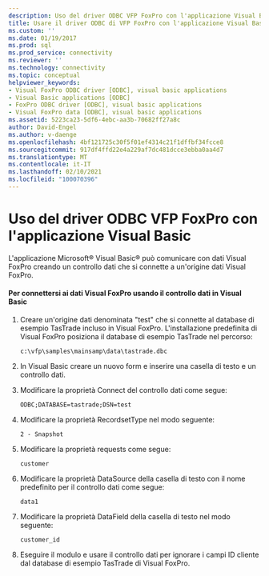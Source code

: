 ```yaml
---
description: Uso del driver ODBC VFP FoxPro con l'applicazione Visual Basic
title: Usare il driver ODBC di VFP FoxPro con l'applicazione Visual Basic | Microsoft Docs
ms.custom: ''
ms.date: 01/19/2017
ms.prod: sql
ms.prod_service: connectivity
ms.reviewer: ''
ms.technology: connectivity
ms.topic: conceptual
helpviewer_keywords:
- Visual FoxPro ODBC driver [ODBC], visual basic applications
- Visual Basic applications [ODBC]
- FoxPro ODBC driver [ODBC], visual basic applications
- Visual FoxPro data [ODBC], visual basic applications
ms.assetid: 5223ca23-5df6-4ebc-aa3b-70682ff27a8c
author: David-Engel
ms.author: v-daenge
ms.openlocfilehash: 4bf121725c30f5f01ef4314c21f1dffbf34fcce8
ms.sourcegitcommit: 917df4ffd22e4a229af7dc481dcce3ebba0aa4d7
ms.translationtype: MT
ms.contentlocale: it-IT
ms.lasthandoff: 02/10/2021
ms.locfileid: "100070396"
---
```

# <a name="using-the-vfp-foxpro-odbc-driver-with-your-visual-basic-application"></a>Uso del driver ODBC VFP FoxPro con l'applicazione Visual Basic
L'applicazione Microsoft® Visual Basic® può comunicare con dati Visual FoxPro creando un controllo dati che si connette a un'origine dati Visual FoxPro.  
  
#### <a name="to-connect-to-visual-foxpro-data-using-the-data-control-in-visual-basic"></a>Per connettersi ai dati Visual FoxPro usando il controllo dati in Visual Basic  
  
1.  Creare un'origine dati denominata "test" che si connette al database di esempio TasTrade incluso in Visual FoxPro. L'installazione predefinita di Visual FoxPro posiziona il database di esempio TasTrade nel percorso:  
  
    ```  
    c:\vfp\samples\mainsamp\data\tastrade.dbc  
    ```  
  
2.  In Visual Basic creare un nuovo form e inserire una casella di testo e un controllo dati.  
  
3.  Modificare la proprietà Connect del controllo dati come segue:  
  
    ```  
    ODBC;DATABASE=tastrade;DSN=test  
    ```  
  
4.  Modificare la proprietà RecordsetType nel modo seguente:  
  
    ```  
    2 - Snapshot  
    ```  
  
5.  Modificare la proprietà requests come segue:  
  
    ```  
    customer  
    ```  
  
6.  Modificare la proprietà DataSource della casella di testo con il nome predefinito per il controllo dati come segue:  
  
    ```  
    data1  
    ```  
  
7.  Modificare la proprietà DataField della casella di testo nel modo seguente:  
  
    ```  
    customer_id  
    ```  
  
8.  Eseguire il modulo e usare il controllo dati per ignorare i campi ID cliente dal database di esempio TasTrade di Visual FoxPro.
